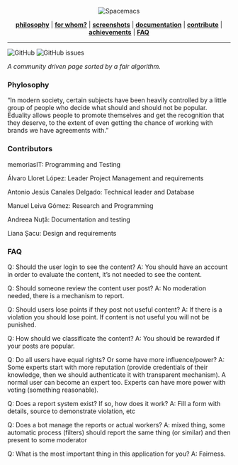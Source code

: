 <p align="center"><img src="/docs/static/img/banner.png" alt="Spacemacs"/></p>
<p align="center">
<b><a href="">philosophy</a></b>
|
<b><a href="">for whom?</a></b>
|
<b><a href="">screenshots</a></b>
|
<b><a href="">documentation</a></b>
|
<b><a href="">contribute</a></b>
|
<b><a href="">achievements</a></b>
|
<b><a href="">FAQ</a></b>
</p>

- - -
<img alt="GitHub" src="https://img.shields.io/github/license/memoriasIT/Eduality?style=flat-square">  <img alt="GitHub issues" src="https://img.shields.io/github/issues-raw/memoriasIT/Eduality?style=flat-square">

_A community driven page sorted by a fair algorithm._

<h3> Phylosophy </h3>

“In modern society, certain subjects have been heavily controlled by a little group of people who decide what should and should not be popular. Eduality allows people to promote themselves and get the recognition that they deserve, to the extent of even getting the chance of working with brands we have agreements with.”

<h3> Contributors </h3>

memoriasIT: Programming and Testing

Álvaro Lloret López: Leader Project Management and requirements

Antonio Jesús Canales Delgado: Technical leader and Database  

Manuel Leiva Gómez: Research and Programming

Andreea Nuță: Documentation and testing

Liana Șacu: Design and requirements

<h3> FAQ </h3>

Q: Should the user login to see the content?
A: You should have an account in order to evaluate the content, it’s not needed to see the content.

Q: Should someone review the content user post?
A: No moderation needed, there is a mechanism to report.

Q: Should users lose points if they post not useful content?
A: If there is a violation you should lose point. If content is not useful you will not be punished.

Q: How should we classificate the content?
A: You should be rewarded if your posts are popular.

Q: Do all users have equal rights? Or some have more influence/power?
A: Some experts start with more reputation (provide credentials of their knowledge, 
then we should authenticate it with transparent mechanism). A normal user can become an expert too. 
Experts can have more power with voting (something reasonable).

Q: Does a report system exist? If so, how does it work?
A: Fill a form with details, source to demonstrate violation, etc

Q: Does a bot manage the reports or actual workers?
A: mixed thing, some automatic process (filters) should report the same thing (or similar) and then present to some moderator

Q: What is the most important thing in this application for you?
A: Fairness.
